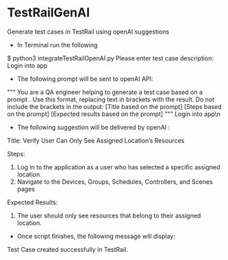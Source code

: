 # TestRailGenAI
Generate test cases in TestRail using openAI suggestions

- In Terminal run the following

$ python3 integrateTestRailOpenAI.py
Please enter test case description: Login into app

- The following prompt will be sent to openAI API:

"""
You are a QA engineer helping to generate a test case based on a prompt . Use this format, replacing text in brackets with the result. Do not include the brackets in the output:
 [Title based on the prompt]
 [Steps based on the prompt]
 [Expected results based on the prompt]
"""
Login into app\n

- The following suggestion will be delivered by openAI :

Title: Verify User Can Only See Assigned Location’s Resources 

Steps:
1. Log in to the application as a user who has selected a specific assigned location
2. Navigate to the Devices, Groups, Schedules, Controllers, and Scenes pages

Expected Results:
1. The user should only see resources that belong to their assigned location.

- Once script finishes, the following message will display:

Test Case created successfully in TestRail.
